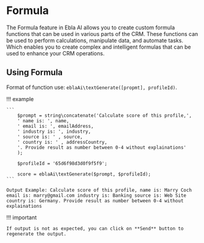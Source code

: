 # Formula

The Formula feature in Ebla AI allows you to create custom formula functions that can be used in various parts of the
CRM. These functions can be used to perform calculations, manipulate data, and automate tasks. Which enables you to
create complex and intelligent formulas that can be used to enhance your CRM operations.

## Using Formula

Format of function use: `eblaAi\textGenerate([propmt], profileId)`.

!!! example

    ```
        $prompt = string\concatenate('Calculate score of this profile,',
        ' name is: ', name,
        ' email is: ', emailAddress,
        ' industry is: ', industry,
        ' source is: ' , source,
        ' country is: ' , addressCountry,
        '. Provide result as number between 0-4 without explainations'
        );
        
        $profileId = '65d6f98d3d0f9f5f9';
        
        score = eblaAi\textGenerate($prompt, $profileId);
    ```

`Output Example: Calculate score of this profile, name is: Marry Coch email is: marry@gmail.com industry is: Banking source is: Web Site country is: Germany. Provide result as number between 0-4 without explainations`

!!! important

    If output is not as expected, you can click on **Send** button to regenerate the output.